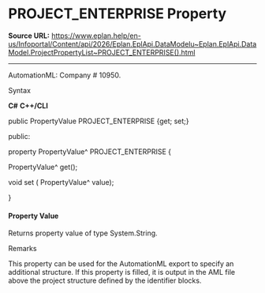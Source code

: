 # PROJECT_ENTERPRISE Property

**Source URL:** https://www.eplan.help/en-us/Infoportal/Content/api/2026/Eplan.EplApi.DataModelu~Eplan.EplApi.DataModel.ProjectPropertyList~PROJECT_ENTERPRISE().html

---

AutomationML: Company # 10950.

Syntax

**C#**
**C++/CLI**


public PropertyValue PROJECT_ENTERPRISE {get; set;}

public:

property PropertyValue^ PROJECT_ENTERPRISE {

   PropertyValue^ get();

   void set (    PropertyValue^ value);

}


#### Property Value

Returns property value of type System.String.

Remarks

This property can be used for the AutomationML export to specify an additional structure. If this property is filled, it is output in the AML file above the project structure defined by the identifier blocks.
